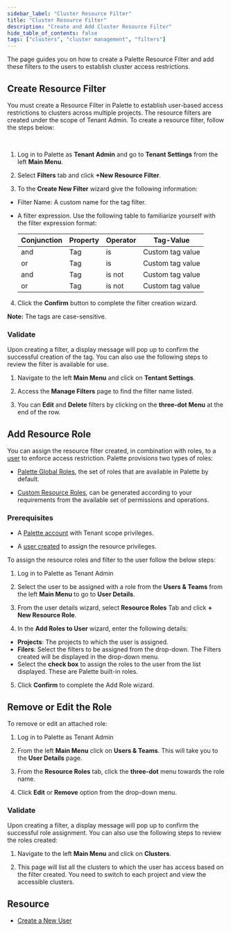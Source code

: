 ```yaml
---
sidebar_label: "Cluster Resource Filter"
title: "Cluster Resource Filter"
description: "Create and Add Cluster Resource Filter"
hide_table_of_contents: false
tags: ["clusters", "cluster management", "filters"]
---
```


The page guides you on how to create a Palette Resource Filter and add these filters to the users to establish cluster
access restrictions.

## Create Resource Filter

You must create a Resource Filter in Palette to establish user-based access restrictions to clusters across multiple
projects. The resource filters are created under the scope of Tenant Admin. To create a resource filter, follow the
steps below:

<br />

1. Log in to Palette as **Tenant Admin** and go to **Tenant Settings** from the left **Main Menu**.

2. Select **Filters** tab and click **+New Resource Filter**.

3. To the **Create New Filter** wizard give the following information:

- Filter Name: A custom name for the tag filter.
- A filter expression. Use the following table to familiarize yourself with the filter expression format:

  | Conjunction | Property | Operator | Tag-Value        |
  | ----------- | -------- | -------- | ---------------- |
  | and         | Tag      | is       | Custom tag value |
  | or          | Tag      | is       | Custom tag value |
  | and         | Tag      | is not   | Custom tag value |
  | or          | Tag      | is not   | Custom tag value |

4. Click the **Confirm** button to complete the filter creation wizard.

**Note:** The tags are case-sensitive.

### Validate

Upon creating a filter, a display message will pop up to confirm the successful creation of the tag. You can also use
the following steps to review the filter is available for use.

1. Navigate to the left **Main Menu** and click on **Tentant Settings**.

2. Access the **Manage Filters** page to find the filter name listed.

3. You can **Edit** and **Delete** filters by clicking on the **three-dot Menu** at the end of the row.

## Add Resource Role

You can assign the resource filter created, in combination with roles, to a
[user](../../../user-management/new-user.md#create-a-new-user) to enforce access restriction. Palette provisions two
types of roles:

- [Palette Global Roles](../../..//user-management/palette-rbac/resource-scope-roles-permissions.md#palette-global-resource-roles),
  the set of roles that are available in Palette by default.

- [Custom Resource Roles](../../..//user-management/palette-rbac/resource-scope-roles-permissions.md#palette-custom-resource-roles),
  can be generated according to your requirements from the available set of permissions and operations.

### Prerequisites

- A [Palette account](https://console.spectrocloud.com) with Tenant scope privileges.

* A [user created](../../../user-management/new-user.md#create-a-new-user) to assign the resource privileges.

To assign the resource roles and filter to the user follow the below steps: <br />

1. Log in to Palette as Tenant Admin

2. Select the user to be assigned with a role from the **Users & Teams** from the left **Main Menu** to go to **User
   Details**.

3. From the user details wizard, select **Resource Roles** Tab and click **+ New Resource Role**.

4. In the **Add Roles to User** wizard, enter the following details:

- **Projects**: The projects to which the user is assigned.
- **Filers**: Select the filters to be assigned from the drop-down. The Filters created will be displayed in the
  drop-down menu.
- Select the **check box** to assign the roles to the user from the list displayed. These are Palette built-in roles.

5. Click **Confirm** to complete the Add Role wizard.

## Remove or Edit the Role

To remove or edit an attached role:

1. Log in to Palette as Tenant Admin

2. From the left **Main Menu** click on **Users & Teams**. This will take you to the **User Details** page.

3. From the **Resource Roles** tab, click the **three-dot** menu towards the role name.

4. Click **Edit** or **Remove** option from the drop-down menu.

### Validate

Upon creating a filter, a display message will pop up to confirm the successful role assignment. You can also use the
following steps to review the roles created:

1. Navigate to the left **Main Menu** and click on **Clusters**.

2. This page will list all the clusters to which the user has access based on the filter created. You need to switch to
   each project and view the accessible clusters.

## Resource

- [Create a New User](../../..//user-management/new-user.md#create-a-new-user)
